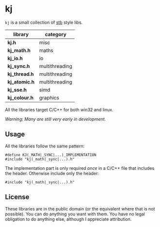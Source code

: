 # kj

`kj` is a small collection of [stb](https://github.com/nothings/stb) style libs.

library             | category
--------------------|----------
**kj.h**            | misc
**kj_math.h**       | maths
**kj_io.h**         | io
**kj_sync.h**       | multithreading
**kj_thread.h**     | multithreading
**kj_atomic.h**     | multithreading
**kj_sse.h**        | simd
**kj_colour.h**     | graphics

All the libraries target C/C++ for both win32 and linux.

*Warning: Many are still very early in development.*

## Usage

All the libraries follow the same pattern:

```
#define KJ(_MATH|_SYNC|...)_IMPLEMENTATION
#include "kj(_math|_sync|...).h"
```

The implementation part is only required *once* in a C/C++ file that includes
the header. Otherwise include only the header:

```
#include "kj(_math|_sync|...).h"
```

## License

These libraries are in the public domain (or the equivalent where that is not
possible). You can do anything you want with them. You have no legal obligation
to do anything else, although I appreciate attribution.
